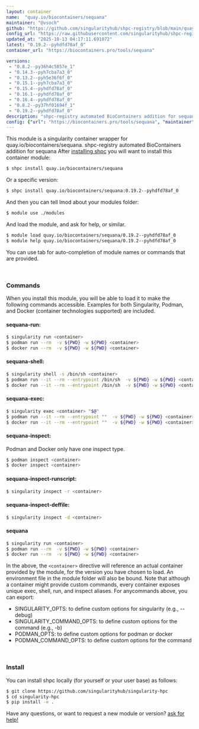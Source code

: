 ```yaml
---
layout: container
name:  "quay.io/biocontainers/sequana"
maintainer: "@vsoch"
github: "https://github.com/singularityhub/shpc-registry/blob/main/quay.io/biocontainers/sequana/container.yaml"
config_url: "https://raw.githubusercontent.com/singularityhub/shpc-registry/main/quay.io/biocontainers/sequana/container.yaml"
updated_at: "2025-10-13 04:17:11.691072"
latest: "0.19.2--pyhdfd78af_0"
container_url: "https://biocontainers.pro/tools/sequana"

versions:
 - "0.8.2--py36h4c5857e_1"
 - "0.14.3--pyh7cba7a3_0"
 - "0.13.2--pyh5e36f6f_0"
 - "0.15.1--pyh7cba7a3_0"
 - "0.15.4--pyhdfd78af_0"
 - "0.16.1--pyhdfd78af_0"
 - "0.16.4--pyhdfd78af_0"
 - "0.8.2--py37hf01694f_1"
 - "0.19.2--pyhdfd78af_0"
description: "shpc-registry automated BioContainers addition for sequana"
config: {"url": "https://biocontainers.pro/tools/sequana", "maintainer": "@vsoch", "description": "shpc-registry automated BioContainers addition for sequana", "latest": {"0.19.2--pyhdfd78af_0": "sha256:6635326b9f809c4554c2b673d3bae66a26e9d58c8ee8c6b65cd743fc9baef56c"}, "tags": {"0.8.2--py36h4c5857e_1": "sha256:03bd2313d7dfc05e294f3b5e9d37510fc14c6e5823f657aee0b3146e157f6a28", "0.14.3--pyh7cba7a3_0": "sha256:c684fb31f660c1ab46c990389e1b5ed1f73cfb8d7ce5cffdbf47356a80a1eff9", "0.13.2--pyh5e36f6f_0": "sha256:1e3f43185f9d8f2b5872db976a216a9dbf2731d95662707c8c620d0bf06287b6", "0.15.1--pyh7cba7a3_0": "sha256:2c0b00121993a0ef1ca3cf38f3a6b5249e9cff4a28f316c43bd38278c9c64194", "0.15.4--pyhdfd78af_0": "sha256:319ff3a4bc782a07bec7bc3d604ed2d34831abb6f088ac9686da4eef4b30e501", "0.16.1--pyhdfd78af_0": "sha256:d434a0464b0bea61eac31109bc17fa742429c01cba8fee20878f998927c8103b", "0.16.4--pyhdfd78af_0": "sha256:91d3dfc9ed70f23b1137340cb0f36a1d1683fe24b915f5798b14d2e00159f71f", "0.8.2--py37hf01694f_1": "sha256:3ab260ae4e6857c04d370eff7321de37cc193eec4f371f0ee0d2f3b16c7c030e", "0.19.2--pyhdfd78af_0": "sha256:6635326b9f809c4554c2b673d3bae66a26e9d58c8ee8c6b65cd743fc9baef56c"}, "docker": "quay.io/biocontainers/sequana"}
---
```


This module is a singularity container wrapper for quay.io/biocontainers/sequana.
shpc-registry automated BioContainers addition for sequana
After [installing shpc](#install) you will want to install this container module:


```bash
$ shpc install quay.io/biocontainers/sequana
```

Or a specific version:

```bash
$ shpc install quay.io/biocontainers/sequana:0.19.2--pyhdfd78af_0
```

And then you can tell lmod about your modules folder:

```bash
$ module use ./modules
```

And load the module, and ask for help, or similar.

```bash
$ module load quay.io/biocontainers/sequana/0.19.2--pyhdfd78af_0
$ module help quay.io/biocontainers/sequana/0.19.2--pyhdfd78af_0
```

You can use tab for auto-completion of module names or commands that are provided.

<br>

### Commands

When you install this module, you will be able to load it to make the following commands accessible.
Examples for both Singularity, Podman, and Docker (container technologies supported) are included.

#### sequana-run:

```bash
$ singularity run <container>
$ podman run --rm  -v ${PWD} -w ${PWD} <container>
$ docker run --rm  -v ${PWD} -w ${PWD} <container>
```

#### sequana-shell:

```bash
$ singularity shell -s /bin/sh <container>
$ podman run --it --rm --entrypoint /bin/sh  -v ${PWD} -w ${PWD} <container>
$ docker run --it --rm --entrypoint /bin/sh  -v ${PWD} -w ${PWD} <container>
```

#### sequana-exec:

```bash
$ singularity exec <container> "$@"
$ podman run --it --rm --entrypoint ""  -v ${PWD} -w ${PWD} <container> "$@"
$ docker run --it --rm --entrypoint ""  -v ${PWD} -w ${PWD} <container> "$@"
```

#### sequana-inspect:

Podman and Docker only have one inspect type.

```bash
$ podman inspect <container>
$ docker inspect <container>
```

#### sequana-inspect-runscript:

```bash
$ singularity inspect -r <container>
```

#### sequana-inspect-deffile:

```bash
$ singularity inspect -d <container>
```



#### sequana

```bash
$ singularity run <container>
$ podman run --rm  -v ${PWD} -w ${PWD} <container>
$ docker run --rm  -v ${PWD} -w ${PWD} <container>
```


In the above, the `<container>` directive will reference an actual container provided
by the module, for the version you have chosen to load. An environment file in the
module folder will also be bound. Note that although a container
might provide custom commands, every container exposes unique exec, shell, run, and
inspect aliases. For anycommands above, you can export:

 - SINGULARITY_OPTS: to define custom options for singularity (e.g., --debug)
 - SINGULARITY_COMMAND_OPTS: to define custom options for the command (e.g., -b)
 - PODMAN_OPTS: to define custom options for podman or docker
 - PODMAN_COMMAND_OPTS: to define custom options for the command

<br>

### Install

You can install shpc locally (for yourself or your user base) as follows:

```bash
$ git clone https://github.com/singularityhub/singularity-hpc
$ cd singularity-hpc
$ pip install -e .
```

Have any questions, or want to request a new module or version? [ask for help!](https://github.com/singularityhub/singularity-hpc/issues)